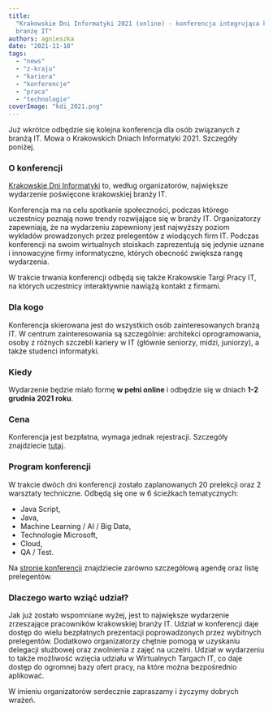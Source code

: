 ```yaml
---
title:
  "Krakowskie Dni Informatyki 2021 (online) - konferencja integrująca krakowską
  branżę IT"
authors: agnieszka
date: "2021-11-18"
tags:
  - "news"
  - "z-kraju"
  - "kariera"
  - "konferencje"
  - "praca"
  - "technologie"
coverImage: "kdi_2021.png"
---
```


Już wkrótce odbędzie się kolejna konferencja dla osób związanych z branżą IT.
Mowa o Krakowskich Dniach Informatyki 2021. Szczegóły poniżej.

### O konferencji

[Krakowskie Dni Informatyki](https://kdi.org.pl/) to, według organizatorów,
największe wydarzenie poświęcone krakowskiej branży IT.

Konferencja ma na celu spotkanie społeczności, podczas którego uczestnicy
poznają nowe trendy rozwijające się w branży IT. Organizatorzy zapewniają, że na
wydarzeniu zapewniony jest najwyższy poziom wykładów prowadzonych przez
prelegentów z wiodących firm IT. Podczas konferencji na swoim wirtualnych
stoiskach zaprezentują się jedynie uznane i innowacyjne firmy informatyczne,
których obecność zwiększa rangę wydarzenia.

W trakcie trwania konferencji odbędą się także Krakowskie Targi Pracy IT, na
których uczestnicy interaktywnie nawiążą kontakt z firmami.

### Dla kogo

Konferencja skierowana jest do wszystkich osób zainteresowanych branżą IT. W
centrum zainteresowania są szczególnie: architekci oprogramowania, osoby z
różnych szczebli kariery w IT (głównie seniorzy, midzi, juniorzy), a także
studenci informatyki.

### Kiedy

Wydarzenie będzie miało formę **w pełni online** i odbędzie się w dniach **1-2
grudnia 2021 roku**.

### Cena

Konferencja jest bezpłatna, wymaga jednak rejestracji. Szczegóły znajdziecie
[tutaj](https://app.evenea.pl/event/kdi2021/).

### Program konferencji

W trakcie dwóch dni konferencji zostało zaplanowanych 20 prelekcji oraz 2
warsztaty techniczne. Odbędą się one w 6 ścieżkach tematycznych:

- Java Script,
- Java,
- Machine Learning / AI / Big Data,
- Technologie Microsoft,
- Cloud,
- QA / Test.

Na [stronie konferencji](https://kdi.org.pl/) znajdziecie zarówno szczegółową
agendę oraz listę prelegentów.

### Dlaczego warto wziąć udział?

Jak już zostało wspomniane wyżej, jest to największe wydarzenie zrzeszające
pracowników krakowskiej branży IT. Udział w konferencji daje dostęp do wielu
bezpłatnych prezentacji poprowadzonych przez wybitnych prelegentów. Dodatkowo
organizatorzy chętnie pomogą w uzyskaniu delegacji służbowej oraz zwolnienia z
zajęć na uczelni. Udział w wydarzeniu to także możliwość wzięcia udziału w
Wirtualnych Targach IT, co daje dostęp do ogromnej bazy ofert pracy, na które
można bezpośrednio aplikować.

W imieniu organizatorów serdecznie zapraszamy i życzymy dobrych wrażeń.
